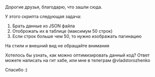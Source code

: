 Дорогие друзья, благодарю, что зашли сюда.

У этого скрипта следующая задача:
  1. Брать данные из JSON файла
  2. Отоброжать их в таблице (максимум 50 строк)
  3. Если строк больше чем 50, то нужно изображать пагинацию
  
На стили и внешний вид не обращайте внимания

Хотелось бы узнать, как можно оптимизировать данный код? 
Ответ можете написать на гит хабе, или мне в телеграм @vladstorozhenko

Спасибо :)
